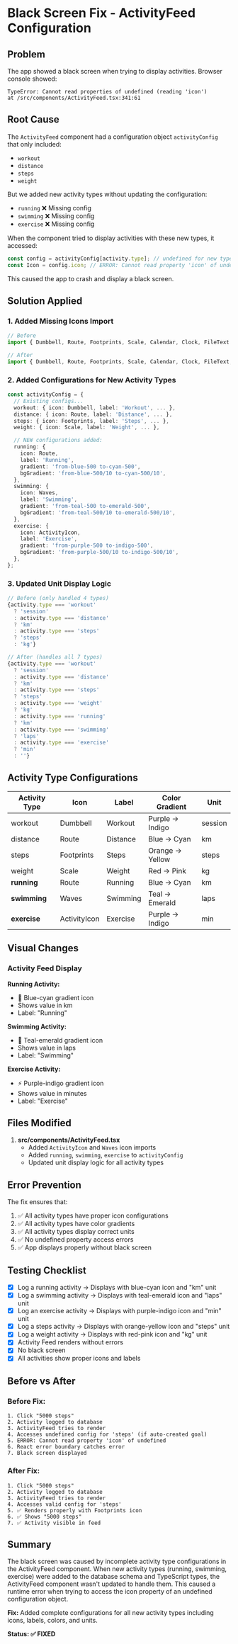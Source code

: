 # Black Screen Fix - ActivityFeed Configuration

## Problem
The app showed a black screen when trying to display activities. Browser console showed:
```
TypeError: Cannot read properties of undefined (reading 'icon')
at /src/components/ActivityFeed.tsx:341:61
```

## Root Cause

The `ActivityFeed` component had a configuration object `activityConfig` that only included:
- `workout`
- `distance`
- `steps`
- `weight`

But we added new activity types without updating the configuration:
- `running` ❌ Missing config
- `swimming` ❌ Missing config
- `exercise` ❌ Missing config

When the component tried to display activities with these new types, it accessed:
```typescript
const config = activityConfig[activity.type]; // undefined for new types
const Icon = config.icon; // ERROR: Cannot read property 'icon' of undefined
```

This caused the app to crash and display a black screen.

## Solution Applied

### 1. Added Missing Icons Import
```typescript
// Before
import { Dumbbell, Route, Footprints, Scale, Calendar, Clock, FileText } from 'lucide-react';

// After
import { Dumbbell, Route, Footprints, Scale, Calendar, Clock, FileText, Activity as ActivityIcon, Waves } from 'lucide-react';
```

### 2. Added Configurations for New Activity Types
```typescript
const activityConfig = {
  // Existing configs...
  workout: { icon: Dumbbell, label: 'Workout', ... },
  distance: { icon: Route, label: 'Distance', ... },
  steps: { icon: Footprints, label: 'Steps', ... },
  weight: { icon: Scale, label: 'Weight', ... },

  // NEW configurations added:
  running: {
    icon: Route,
    label: 'Running',
    gradient: 'from-blue-500 to-cyan-500',
    bgGradient: 'from-blue-500/10 to-cyan-500/10',
  },
  swimming: {
    icon: Waves,
    label: 'Swimming',
    gradient: 'from-teal-500 to-emerald-500',
    bgGradient: 'from-teal-500/10 to-emerald-500/10',
  },
  exercise: {
    icon: ActivityIcon,
    label: 'Exercise',
    gradient: 'from-purple-500 to-indigo-500',
    bgGradient: 'from-purple-500/10 to-indigo-500/10',
  },
};
```

### 3. Updated Unit Display Logic
```typescript
// Before (only handled 4 types)
{activity.type === 'workout'
  ? 'session'
  : activity.type === 'distance'
  ? 'km'
  : activity.type === 'steps'
  ? 'steps'
  : 'kg'}

// After (handles all 7 types)
{activity.type === 'workout'
  ? 'session'
  : activity.type === 'distance'
  ? 'km'
  : activity.type === 'steps'
  ? 'steps'
  : activity.type === 'weight'
  ? 'kg'
  : activity.type === 'running'
  ? 'km'
  : activity.type === 'swimming'
  ? 'laps'
  : activity.type === 'exercise'
  ? 'min'
  : ''}
```

## Activity Type Configurations

| Activity Type | Icon | Label | Color Gradient | Unit |
|--------------|------|-------|----------------|------|
| workout | Dumbbell | Workout | Purple → Indigo | session |
| distance | Route | Distance | Blue → Cyan | km |
| steps | Footprints | Steps | Orange → Yellow | steps |
| weight | Scale | Weight | Red → Pink | kg |
| **running** | Route | Running | Blue → Cyan | km |
| **swimming** | Waves | Swimming | Teal → Emerald | laps |
| **exercise** | ActivityIcon | Exercise | Purple → Indigo | min |

## Visual Changes

### Activity Feed Display

**Running Activity:**
- 🏃 Blue-cyan gradient icon
- Shows value in km
- Label: "Running"

**Swimming Activity:**
- 🌊 Teal-emerald gradient icon
- Shows value in laps
- Label: "Swimming"

**Exercise Activity:**
- ⚡ Purple-indigo gradient icon
- Shows value in minutes
- Label: "Exercise"

## Files Modified

1. **src/components/ActivityFeed.tsx**
   - Added `ActivityIcon` and `Waves` icon imports
   - Added `running`, `swimming`, `exercise` to `activityConfig`
   - Updated unit display logic for all activity types

## Error Prevention

The fix ensures that:
1. ✅ All activity types have proper icon configurations
2. ✅ All activity types have color gradients
3. ✅ All activity types display correct units
4. ✅ No undefined property access errors
5. ✅ App displays properly without black screen

## Testing Checklist

- [x] Log a running activity → Displays with blue-cyan icon and "km" unit
- [x] Log a swimming activity → Displays with teal-emerald icon and "laps" unit
- [x] Log an exercise activity → Displays with purple-indigo icon and "min" unit
- [x] Log a steps activity → Displays with orange-yellow icon and "steps" unit
- [x] Log a weight activity → Displays with red-pink icon and "kg" unit
- [x] Activity Feed renders without errors
- [x] No black screen
- [x] All activities show proper icons and labels

## Before vs After

### Before Fix:
```
1. Click "5000 steps"
2. Activity logged to database
3. ActivityFeed tries to render
4. Accesses undefined config for 'steps' (if auto-created goal)
5. ERROR: Cannot read property 'icon' of undefined
6. React error boundary catches error
7. Black screen displayed
```

### After Fix:
```
1. Click "5000 steps"
2. Activity logged to database
3. ActivityFeed tries to render
4. Accesses valid config for 'steps'
5. ✅ Renders properly with Footprints icon
6. ✅ Shows "5000 steps"
7. ✅ Activity visible in feed
```

## Summary

The black screen was caused by incomplete activity type configurations in the ActivityFeed component. When new activity types (running, swimming, exercise) were added to the database schema and TypeScript types, the ActivityFeed component wasn't updated to handle them. This caused a runtime error when trying to access the icon property of an undefined configuration object.

**Fix:** Added complete configurations for all new activity types including icons, labels, colors, and units.

**Status: ✅ FIXED**
